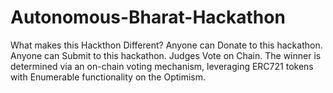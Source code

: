 # Autonomous-Bharat-Hackathon
What makes this Hackthon Different?   Anyone can Donate to this hackathon.  Anyone can Submit to this hackathon.  ​Judges Vote on Chain.   The winner is determined via an on-chain voting mechanism, leveraging ERC721 tokens with Enumerable functionality on the Optimism.
